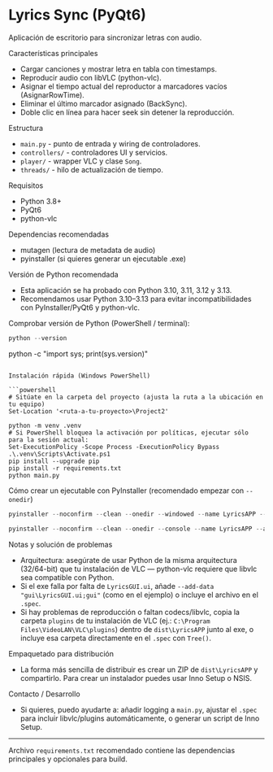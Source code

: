 # Lyrics Sync (PyQt6)

Aplicación de escritorio para sincronizar letras con audio.

Características principales
- Cargar canciones y mostrar letra en tabla con timestamps.
- Reproducir audio con libVLC (python-vlc).
- Asignar el tiempo actual del reproductor a marcadores vacíos (AsignarRowTime).
- Eliminar el último marcador asignado (BackSync).
- Doble clic en línea para hacer seek sin detener la reproducción.

Estructura
- `main.py` - punto de entrada y wiring de controladores.
- `controllers/` - controladores UI y servicios.
- `player/` - wrapper VLC y clase `Song`.
- `threads/` - hilo de actualización de tiempo.

Requisitos
- Python 3.8+
- PyQt6
- python-vlc

Dependencias recomendadas
- mutagen (lectura de metadata de audio)
- pyinstaller (si quieres generar un ejecutable .exe)

Versión de Python recomendada
- Esta aplicación se ha probado con Python 3.10, 3.11, 3.12 y 3.13.
- Recomendamos usar Python 3.10–3.13 para evitar incompatibilidades con PyInstaller/PyQt6 y python-vlc.

Comprobar versión de Python (PowerShell / terminal):
```powershell
python --version
```
python -c "import sys; print(sys.version)"
```

Instalación rápida (Windows PowerShell)

```powershell
# Sitúate en la carpeta del proyecto (ajusta la ruta a la ubicación en tu equipo)
Set-Location '<ruta-a-tu-proyecto>\Project2'

python -m venv .venv
# Si PowerShell bloquea la activación por políticas, ejecutar sólo para la sesión actual:
Set-ExecutionPolicy -Scope Process -ExecutionPolicy Bypass
.\.venv\Scripts\Activate.ps1
pip install --upgrade pip
pip install -r requirements.txt
python main.py
```

Cómo crear un ejecutable con PyInstaller (recomendado empezar con `--onedir`)

```powershell
pyinstaller --noconfirm --clean --onedir --windowed --name LyricsAPP --add-data "gui\LyricsGUI.ui;gui" main.py

pyinstaller --noconfirm --clean --onedir --console --name LyricsAPP --add-data "gui\LyricsGUI.ui;gui" main.py
```

Notas y solución de problemas

- Arquitectura: asegúrate de usar Python de la misma arquitectura (32/64-bit) que tu instalación de VLC — python-vlc requiere que libvlc sea compatible con Python.
- Si el exe falla por falta de `LyricsGUI.ui`, añade `--add-data "gui\LyricsGUI.ui;gui"` (como en el ejemplo) o incluye el archivo en el `.spec`.
- Si hay problemas de reproducción o faltan codecs/libvlc, copia la carpeta `plugins` de tu instalación de VLC (ej.: `C:\Program Files\VideoLAN\VLC\plugins`) dentro de `dist\LyricsAPP` junto al exe, o incluye esa carpeta directamente en el `.spec` con `Tree()`.

Empaquetado para distribución
- La forma más sencilla de distribuir es crear un ZIP de `dist\LyricsAPP` y compartirlo. Para crear un instalador puedes usar Inno Setup o NSIS.

Contacto / Desarrollo
- Si quieres, puedo ayudarte a: añadir logging a `main.py`, ajustar el `.spec` para incluir libvlc/plugins automáticamente, o generar un script de Inno Setup.

---

Archivo `requirements.txt` recomendado contiene las dependencias principales y opcionales para build.

